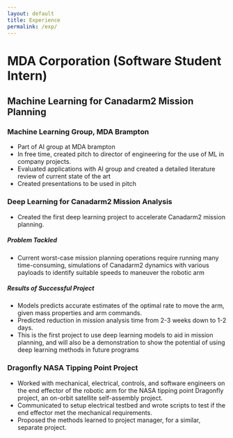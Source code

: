 ```yaml
---
layout: default
title: Experience
permalink: /exp/
---
```

# MDA Corporation (Software Student Intern)

## Machine Learning for Canadarm2 Mission Planning

### Machine Learning Group, MDA Brampton
- Part of AI group at MDA brampton
- In free time, created pitch to director of engineering for the use of ML in company projects.
- Evaluated applications with AI group and created a detailed literature review of current state of the art
- Created presentations to be used in pitch

### Deep Learning for Canadarm2 Mission Analysis
- Created the first deep learning project to accelerate Canadarm2 mission planning.

##### Problem Tackled
- Current worst-case mission planning operations require running many time-consuming, simulations of Canadarm2 dynamics with various payloads to identify suitable speeds to maneuver the robotic arm 

##### Results of Successful Project
- Models predicts accurate estimates of the optimal rate to move the arm, given mass properties and arm commands.
- Predicted reduction in mission analysis time from 2-3 weeks down to 1-2 days.
- This is the first project to use deep learning models to aid in mission planning, and will also be a demonstration to show the potential of using deep learning methods in future programs

### Dragonfly NASA Tipping Point Project
- Worked with mechanical, electrical, controls, and software engineers on the end effector of the robotic arm for the NASA tipping point Dragonfly project, an on-orbit satellite self-assembly project. 
- Communicated to setup electrical testbed and wrote scripts to test if the end effector met the mechanical   requirements. 
- Proposed the methods learned to project manager, for a similar, separate project.